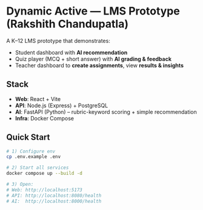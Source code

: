 # Dynamic Active — LMS Prototype (Rakshith Chandupatla)

A K–12 LMS prototype that demonstrates:
- Student dashboard with **AI recommendation**
- Quiz player (MCQ + short answer) with **AI grading & feedback**
- Teacher dashboard to **create assignments**, view **results & insights**

## Stack
- **Web**: React + Vite
- **API**: Node.js (Express) + PostgreSQL
- **AI**: FastAPI (Python) – rubric-keyword scoring + simple recommendation
- **Infra**: Docker Compose

## Quick Start
```bash
# 1) Configure env
cp .env.example .env

# 2) Start all services
docker compose up --build -d

# 3) Open:
# Web: http://localhost:5173
# API: http://localhost:8080/health
# AI:  http://localhost:8000/health
